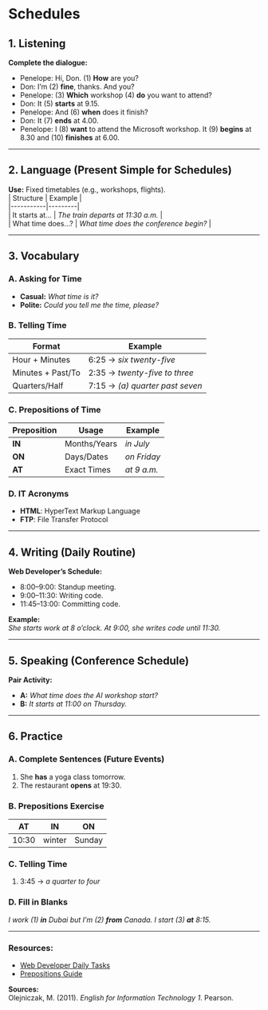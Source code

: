 # Schedules

## 1. Listening
**Complete the dialogue:**  
- Penelope: Hi, Don. (1) **How** are you?  
- Don: I’m (2) **fine**, thanks. And you?  
- Penelope: (3) **Which** workshop (4) **do** you want to attend?  
- Don: It (5) **starts** at 9.15.  
- Penelope: And (6) **when** does it finish?  
- Don: It (7) **ends** at 4.00.  
- Penelope: I (8) **want** to attend the Microsoft workshop. It (9) **begins** at 8.30 and (10) **finishes** at 6.00.  

---

## 2. Language (Present Simple for Schedules)
**Use:** Fixed timetables (e.g., workshops, flights).  
| Structure | Example |  
|-----------|---------|  
| It starts at... | *The train departs at 11:30 a.m.* |  
| What time does...? | *What time does the conference begin?* |  

---

## 3. Vocabulary
### A. Asking for Time  
- **Casual:** *What time is it?*  
- **Polite:** *Could you tell me the time, please?*  

### B. Telling Time  
| Format | Example |  
|--------|---------|  
| Hour + Minutes | 6:25 → *six twenty-five* |  
| Minutes + Past/To | 2:35 → *twenty-five to three* |  
| Quarters/Half | 7:15 → *(a) quarter past seven* |  

### C. Prepositions of Time  
| Preposition | Usage | Example |  
|-------------|-------|---------|  
| **IN** | Months/Years | *in July* |  
| **ON** | Days/Dates | *on Friday* |  
| **AT** | Exact Times | *at 9 a.m.* |  

### D. IT Acronyms  
- **HTML**: HyperText Markup Language  
- **FTP**: File Transfer Protocol  

---

## 4. Writing (Daily Routine)  
**Web Developer’s Schedule:**  
- 8:00–9:00: Standup meeting.  
- 9:00–11:30: Writing code.  
- 11:45–13:00: Committing code.  

**Example:**  
*She starts work at 8 o’clock. At 9:00, she writes code until 11:30.*  

---

## 5. Speaking (Conference Schedule)  
**Pair Activity:**  
- **A:** *What time does the AI workshop start?*  
- **B:** *It starts at 11:00 on Thursday.*  

---

## 6. Practice  
### A. Complete Sentences (Future Events)  
1. She **has** a yoga class tomorrow.  
2. The restaurant **opens** at 19:30.  

### B. Prepositions Exercise  
| AT | IN | ON |  
|----|----|----|  
| 10:30 | winter | Sunday |  

### C. Telling Time  
1. 3:45 → *a quarter to four*  

### D. Fill in Blanks  
*I work (1) **in** Dubai but I’m (2) **from** Canada. I start (3) **at** 8:15.*  

---

### Resources:  
- [Web Developer Daily Tasks](https://bsharptech.com.au/what-does-a-web-developer-do-on-a-daily-basis/)  
- [Prepositions Guide](https://blog.maltalingua.com/english-grammar-in-on-at-as-propositions-of-time/)  

**Sources:**  
Olejniczak, M. (2011). *English for Information Technology 1*. Pearson.  
